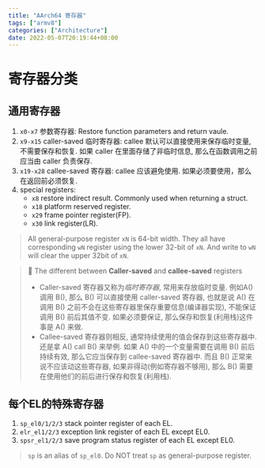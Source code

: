 ```yaml
---
title: "AArch64 寄存器"
tags: ["armv8"]
categories: ["Architecture"]
date: 2022-05-07T20:19:44+08:00 
---
```




# 寄存器分类

## 通用寄存器
1. `x0-x7` 参数寄存器: Restore function parameters and return vaule.
2. `x9-x15` caller-saved 临时寄存器: callee 默认可以直接使用来保存临时变量, 不需要保存和恢复. 如果 caller 在里面存储了非临时信息, 那么在函数调用之前应当由 caller 负责保存.
3. `x19-x28` callee-saved 寄存器: callee 应该避免使用. 如果必须要使用，那么在返回前必须恢复.
4. special registers:
    * `x8` restore indirect result. Commonly used when returning a struct.
    * `x18` platform reserved register.
    * `x29` frame pointer register(FP).
    * `x30` link register(LR).
> All general-purpose register `xN` is 64-bit width. They all have corresponding `wN` register using the lower 32-bit of `xN`. And write to `wN` will clear the upper 32bit of `xN`.

> 💫 The different between **Caller-saved** and **callee-saved** registers
>
> * Caller-saved 寄存器又称为*临时寄存器*, 常用来存放临时变量. 例如A() 调用 B(), 那么 B() 可以直接使用 caller-saved 寄存器, 也就是说 A() 在调用 B() 之前不会在这些寄存器里保存重要信息(编译器实现), 不能保证调用 B() 前后其值不变. 如果必须要保证, 那么保存和恢复(利用栈)这件事是 A() 来做. 
> * Callee-saved 寄存器则相反, 通常持续使用的值会保存到这些寄存器中. 还是拿 A() call B() 来举例. 如果 A() 中的一个变量需要在调用 B() 前后持续有效, 那么它应当保存到 callee-saved 寄存器中. 而且 B() 正常来说不应该动这些寄存器, 如果非得动(例如寄存器不够用), 那么 B() 需要在使用他们的前后进行保存和恢复(利用栈).

## 每个EL的特殊寄存器

1. `sp_el0/1/2/3` stack pointer register of each EL.
2. `elr_el1/2/3` exception link register of each EL except EL0.
3. `spsr_el1/2/3` save program status register of each EL except EL0.
> `sp` is an alias of `sp_el0`. Do NOT treat `sp` as general-purpose register.
